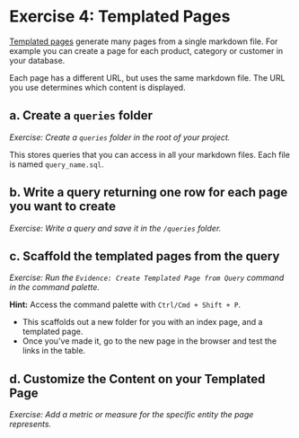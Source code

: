 # Exercise 4: Templated Pages

[Templated pages](https://docs.evidence.dev/core-concepts/templated-pages/) generate many pages from a single markdown file. For example you can create a page for each product, category or customer in your database.

Each page has a different URL, but uses the same markdown file. The URL you use determines which content is displayed.

## a. Create a `queries` folder

_Exercise: Create a `queries` folder in the root of your project._

This stores queries that you can access in all your markdown files. Each file is named `query_name.sql`.

## b. Write a query returning one row for each page you want to create

_Exercise: Write a query and save it in the `/queries` folder._


## c. Scaffold the templated pages from the query

_Exercise: Run the `Evidence: Create Templated Page from Query` command in the command palette._

<Alert status="info">

**Hint:** Access the command palette with `Ctrl/Cmd + Shift + P`.
</Alert>

- This scaffolds out a new folder for you with an index page, and a templated page. 
- Once you've made it, go to the new page in the browser and test the links in the table.

## d. Customize the Content on your Templated Page

_Exercise: Add a metric or measure for the specific entity the page represents._
